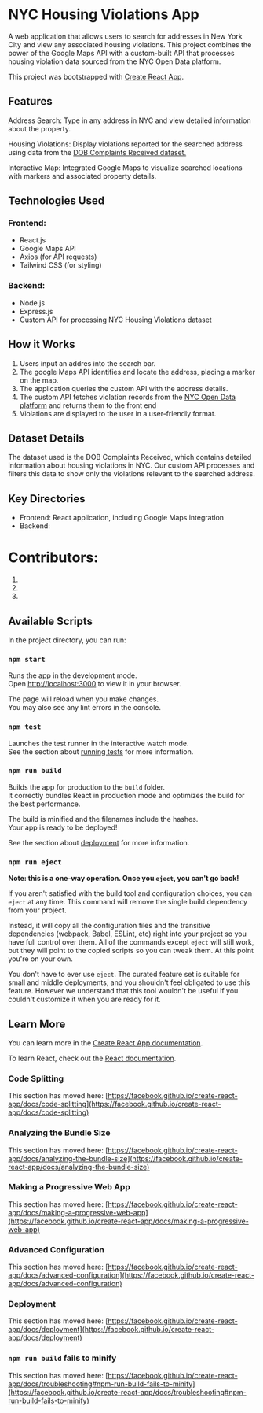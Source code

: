 # NYC Housing Violations App

A web application that allows users to search for addresses in New York City and view any associated housing violations. This project combines the power of the Google Maps API with a custom-built API that processes housing violation data sourced from the NYC Open Data platform.

This project was bootstrapped with [Create React App](https://github.com/facebook/create-react-app).

## Features

Address Search: Type in any address in NYC and view detailed information about the property.

Housing Violations: Display violations reported for the searched address using data from the [DOB Complaints Received dataset.](https://data.cityofnewyork.us/Housing-Development/DOB-Complaints-Received/eabe-havv/about_data)

Interactive Map: Integrated Google Maps to visualize searched locations with markers and associated property details.

## Technologies Used

### Frontend:

* React.js
* Google Maps API
* Axios  (for API requests)
* Tailwind CSS (for styling)

### Backend:

* Node.js
* Express.js
* Custom API for processing NYC Housing Violations dataset

## How it Works

1. Users input an addres into the search bar.
2. The google Maps API identifies and locate the address, placing a marker on the map.
3. The application queries the custom API with the address details.
4. The custom API fetches violation records from the [NYC Open Data platform](https://data.cityofnewyork.us/Housing-Development/DOB-Complaints-Received/eabe-havv/about_data) and returns them to the front end
5. Violations are displayed to the user in a user-friendly format.

## Dataset Details

The dataset used is the DOB Complaints Received, which contains detailed information about housing violations in NYC. Our custom API processes and filters this data to show only the violations relevant to the searched address.

## Key Directories

* Frontend: React application, including Google Maps integration
* Backend: 

# Contributors:

1. 
2. 
3. 


## Available Scripts

In the project directory, you can run:

### `npm start`

Runs the app in the development mode.\
Open [http://localhost:3000](http://localhost:3000) to view it in your browser.

The page will reload when you make changes.\
You may also see any lint errors in the console.

### `npm test`

Launches the test runner in the interactive watch mode.\
See the section about [running tests](https://facebook.github.io/create-react-app/docs/running-tests) for more information.

### `npm run build`

Builds the app for production to the `build` folder.\
It correctly bundles React in production mode and optimizes the build for the best performance.

The build is minified and the filenames include the hashes.\
Your app is ready to be deployed!

See the section about [deployment](https://facebook.github.io/create-react-app/docs/deployment) for more information.

### `npm run eject`

**Note: this is a one-way operation. Once you `eject`, you can't go back!**

If you aren't satisfied with the build tool and configuration choices, you can `eject` at any time. This command will remove the single build dependency from your project.

Instead, it will copy all the configuration files and the transitive dependencies (webpack, Babel, ESLint, etc) right into your project so you have full control over them. All of the commands except `eject` will still work, but they will point to the copied scripts so you can tweak them. At this point you're on your own.

You don't have to ever use `eject`. The curated feature set is suitable for small and middle deployments, and you shouldn't feel obligated to use this feature. However we understand that this tool wouldn't be useful if you couldn't customize it when you are ready for it.

## Learn More

You can learn more in the [Create React App documentation](https://facebook.github.io/create-react-app/docs/getting-started).

To learn React, check out the [React documentation](https://reactjs.org/).

### Code Splitting

This section has moved here: [https://facebook.github.io/create-react-app/docs/code-splitting](https://facebook.github.io/create-react-app/docs/code-splitting)

### Analyzing the Bundle Size

This section has moved here: [https://facebook.github.io/create-react-app/docs/analyzing-the-bundle-size](https://facebook.github.io/create-react-app/docs/analyzing-the-bundle-size)

### Making a Progressive Web App

This section has moved here: [https://facebook.github.io/create-react-app/docs/making-a-progressive-web-app](https://facebook.github.io/create-react-app/docs/making-a-progressive-web-app)

### Advanced Configuration

This section has moved here: [https://facebook.github.io/create-react-app/docs/advanced-configuration](https://facebook.github.io/create-react-app/docs/advanced-configuration)

### Deployment

This section has moved here: [https://facebook.github.io/create-react-app/docs/deployment](https://facebook.github.io/create-react-app/docs/deployment)

### `npm run build` fails to minify

This section has moved here: [https://facebook.github.io/create-react-app/docs/troubleshooting#npm-run-build-fails-to-minify](https://facebook.github.io/create-react-app/docs/troubleshooting#npm-run-build-fails-to-minify)
